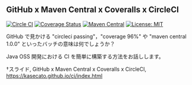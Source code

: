 ## GitHub x Maven Central x Coveralls x CircleCI

[![Circle CI](https://circleci.com/gh/kasecato/jLinqer.svg?style=shield&circle-token=5a717ccbb33b6a206644b5e630807fc9dff1597f)](https://circleci.com/gh/kasecato/jLinqer)
[![Coverage Status](https://coveralls.io/repos/kasecato/jLinqer/badge.svg?branch=master&service=github)](https://coveralls.io/github/kasecato/jLinqer?branch=master)
[![Maven Central](https://maven-badges.herokuapp.com/maven-central/com.github.jlinqer/jlinqer/badge.svg)](https://maven-badges.herokuapp.com/maven-central/com.github.jlinqer/jlinqer)
[![License: MIT](http://img.shields.io/badge/license-MIT-orange.svg)](LICENSE)

GitHub で見かける "circleci passing"，"coverage 96%" や "maven central 1.0.0" といったバッチの意味は何でしょうか？

Java OSS 開発における CI を簡単に構築する方法をお話しします。

†スライド, GitHub x Maven Central x Coveralls x CircleCI, <a href="https://kasecato.github.io/ci/index.html" target="_blank">https://kasecato.github.io/ci/index.html</a>

